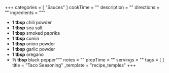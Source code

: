 +++
categories = [ "Sauces" ]
cookTime = ""
description = ""
directions = ""
ingredients = """
* **​1 tbsp** chili powder
* **1 tbsp** sea salt
* **1 tbsp** smoked paprika
* **1 tbsp** cumin
* **1 tbsp** onion powder
* **1 tbsp** garlic powder
* **1 tbsp** oregano
* **½ tbsp** black pepper"""
notes = ""
prepTime = ""
servings = ""
tags = [ ]
title = "Taco Seasoning"
_template = "recipe_temples"
+++

